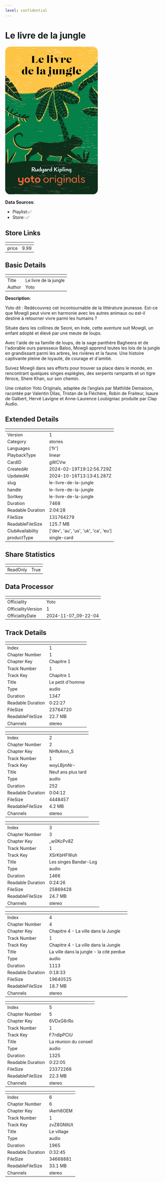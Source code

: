 ```yaml
---
level: confidential
---
```

# Le livre de la jungle

![card_[gWCVw].png](../../img/cards/card_[gWCVw].png)

**Data Sources**: 

- Playlist:✅
- Store: ✅


## Store Links

| <!-- --> | <!-- --> |
| - | - |
| price | 9.99 |


## Basic Details

| <!-- --> | <!-- --> |
| - | - |
| Title | Le livre de la jungle |
| Author | Yoto |

**Description**:

Yoto dit : Redécouvrez cet incontournable de la littérature jeunesse. Est-ce que Mowgli peut vivre en harmonie avec les autres animaux ou est-il destiné à retourner vivre parmi les humains ?
 
Située dans les collines de Seoni, en Inde, cette aventure suit Mowgli, un enfant adopté et élevé par une meute de loups.

Avec l'aide de sa famille de loups, de la sage panthère Bagheera et de l'adorable ours paresseux Baloo, Mowgli apprend toutes les lois de la jungle en grandissant parmi les arbres, les rivières et la faune.  Une histoire captivante pleine de loyauté, de courage et d'amitié.

Suivez Mowgli dans ses efforts pour trouver sa place dans le monde, en rencontrant quelques singes espiègles, des serpents rampants et un tigre féroce, Shere Khan, sur son chemin. 

Une création Yoto Originals, adaptée de l’anglais par Mathilde Demaison, racontée par Valentin Dilas, Tristan de la Fléchère, Robin de Fraiteur, Isaure de Galbert, Hervé Lavigne et Anne-Laurence Loubigniac produite par Clap Audio.




## Extended Details

| <!-- --> | <!-- --> |
| - | - |
| Version | 1 |
| Category | stories |
| Languages | ['fr'] |
| PlaybackType | linear |
| CardID | gWCVw |
| CreatedAt | 2024-02-19T19:12:56.729Z |
| UpdatedAt | 2024-10-16T13:13:41.287Z |
| slug | le-livre-de-la-jungle |
| handle | le-livre-de-la-jungle |
| Sortkey | le-livre-de-la-jungle |
| Duration | 7468 |
| Readable Duration | 2:04:28 |
| FileSize | 131764279 |
| ReadableFileSize | 125.7 MB |
| ClubAvailability | ['dev', 'au', 'us', 'uk', 'ca', 'eu'] |
| productType | single-card |


## Share Statistics

| <!-- --> | <!-- --> |
| - | - |
| ReadOnly | True |


## Data Processor

| <!-- --> | <!-- --> |
| - | - |
| Officiality | Yoto
| OfficialityVersion | 1
| OfficialityDate | 2024-11-07_09-22-04


## Track Details

| <!-- --> | <!-- --> |
| - | - |
| Index | 1 |
| Chapter Number | 1 |
| Chapter Key | Chapitre 1  |
| Track Number | 1 |
| Track Key | Chapitre 1  |
| Title |  Le petit d'homme |
| Type | audio |
| Duration | 1347 |
| Readable Duration | 0:22:27 |
| FileSize | 23764720 |
| ReadableFileSize | 22.7 MB |
| Channels | stereo |

| <!-- --> | <!-- --> |
| - | - |
| Index | 2 |
| Chapter Number | 2 |
| Chapter Key | NHfkAmn_S |
| Track Number | 1 |
| Track Key | woyLBjmNr- |
| Title | Neuf ans plus tard |
| Type | audio |
| Duration | 252 |
| Readable Duration | 0:04:12 |
| FileSize | 4448457 |
| ReadableFileSize | 4.2 MB |
| Channels | stereo |

| <!-- --> | <!-- --> |
| - | - |
| Index | 3 |
| Chapter Number | 3 |
| Chapter Key | _w0KcPv8Z |
| Track Number | 1 |
| Track Key | XSrKbHFWuh |
| Title | Les singes Bandar-Log |
| Type | audio |
| Duration | 1466 |
| Readable Duration | 0:24:26 |
| FileSize | 25869428 |
| ReadableFileSize | 24.7 MB |
| Channels | stereo |

| <!-- --> | <!-- --> |
| - | - |
| Index | 4 |
| Chapter Number | 4 |
| Chapter Key | Chapitre 4 - La ville dans la Jungle  |
| Track Number | 1 |
| Track Key | Chapitre 4 - La ville dans la Jungle  |
| Title | La ville dans la jungle - la cité perdue |
| Type | audio |
| Duration | 1113 |
| Readable Duration | 0:18:33 |
| FileSize | 19640525 |
| ReadableFileSize | 18.7 MB |
| Channels | stereo |

| <!-- --> | <!-- --> |
| - | - |
| Index | 5 |
| Chapter Number | 5 |
| Chapter Key | 6VDxG6rRo |
| Track Number | 1 |
| Track Key | F7rdlpPCIU |
| Title | La réunion du conseil |
| Type | audio |
| Duration | 1325 |
| Readable Duration | 0:22:05 |
| FileSize | 23372268 |
| ReadableFileSize | 22.3 MB |
| Channels | stereo |

| <!-- --> | <!-- --> |
| - | - |
| Index | 6 |
| Chapter Number | 6 |
| Chapter Key | iAerh6OEM |
| Track Number | 1 |
| Track Key | zvZ8GNltUt |
| Title | Le village |
| Type | audio |
| Duration | 1965 |
| Readable Duration | 0:32:45 |
| FileSize | 34668881 |
| ReadableFileSize | 33.1 MB |
| Channels | stereo |

